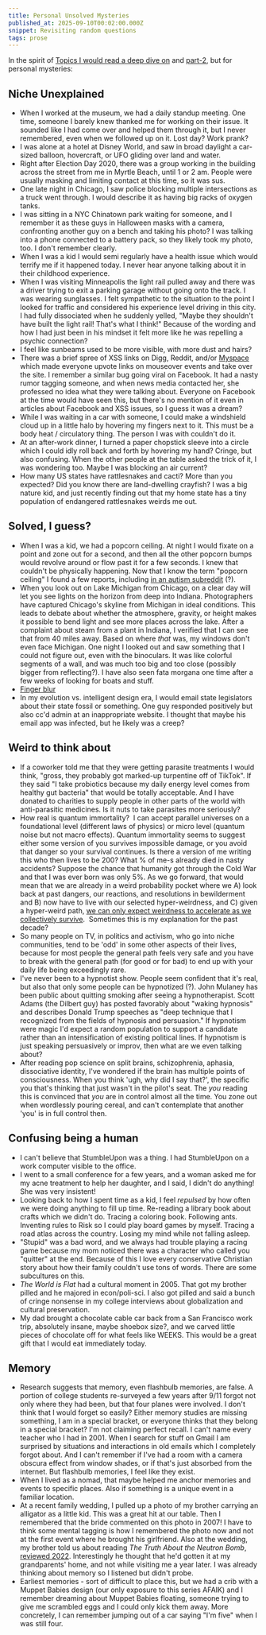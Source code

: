 ```yaml
---
title: Personal Unsolved Mysteries
published_at: 2025-09-10T00:02:00.000Z
snippet: Revisiting random questions
tags: prose
---
```


In the spirit of [Topics I would read a deep dive on](/deep-dives) and [part-2](/deep-dives-2), but for personal mysteries:

## Niche Unexplained

- When I worked at the museum, we had a daily standup meeting. One time, someone I barely knew thanked me for working on their issue. It sounded like I had come over and helped them through it, but I never remembered, even when we followed up on it. Lost day? Work prank?
- I was alone at a hotel at Disney World, and saw in broad daylight a car-sized balloon, hovercraft, or UFO gliding over land and water.
- Right after Election Day 2020, there was a group working in the building across the street from me in Myrtle Beach, until 1 or 2 am. People were usually masking and limiting contact at this time, so it was sus.
- One late night in Chicago, I saw police blocking multiple intersections as a truck went through. I would describe it as having big racks of oxygen tanks.
- I was sitting in a NYC Chinatown park waiting for someone, and I remember it as these guys in Halloween masks with a camera, confronting another guy on a bench and taking his photo? I was talking into a phone connected to a battery pack, so they likely took my photo, too. I don't remember clearly.
- When I was a kid I would semi regularly have a health issue which would terrify me if it happened today. I never hear anyone talking about it in their childhood experience.
- When I was visiting Minneapolis the light rail pulled away and there was a driver trying to exit a parking garage without going onto the track. I was wearing sunglasses. I felt sympathetic to the situation to the point I looked for traffic and considered his experience level driving in this city. I had fully dissociated when he suddenly yelled, "Maybe they shouldn't have built the light rail! That's what I think!" Because of the wording and how I had just been in his mindset it felt more like he was repelling a psychic connection?
- I feel like sunbeams used to be more visible, with more dust and hairs?
- There was a brief spree of XSS links on Digg, Reddit, and/or [Myspace](https://en.wikipedia.org/wiki/Samy_\(computer_worm\)) which made everyone upvote links on mouseover events and take over the site.
I remember a similar bug going viral on Facebook. It had a nasty rumor tagging someone, and when news media contacted her, she professed no idea what they were talking about. Everyone on Facebook at the time would have seen this, but there's no mention of it even in articles about Facebook and XSS issues, so I guess it was a dream?
- While I was waiting in a car with someone, I could make a windshield cloud up in a little halo by hovering my fingers next to it. This must be a body heat / circulatory thing. The person I was with couldn't do it.
- At an after-work dinner, I turned a paper chopstick sleeve into a circle which I could idly roll back and forth by hovering my hand? Cringe, but also confusing. When the other people at the table asked the trick of it, I was wondering too. Maybe I was blocking an air current?
- How many US states have rattlesnakes and cacti? More than you expected? Did you know there are land-dwelling crayfish? I was a big nature kid, and just recently finding out that my home state has a tiny population of endangered rattlesnakes weirds me out.

## Solved, I guess?

- When I was a kid, we had a popcorn ceiling. At night I would fixate on a point and zone out for a second, and then all the other popcorn bumps would revolve around or flow past it for a few seconds. I knew that couldn't be physically happening. Now that I know the term "popcorn ceiling" I found a few reports, including [in an autism subreddit](https://www.reddit.com/r/autism/comments/p3ukdf/why_do_i_see_moving_shapes_on_the_ceiling/) (?).
- When you look out on Lake Michigan from Chicago, on a clear day will let you see lights on the horizon from deep into Indiana. Photographers have captured Chicago's skyline from Michigan in ideal conditions. This leads to debate about whether the atmosphere, gravity, or height makes it possible to bend light and see more places across the lake.
After a complaint about steam from a plant in Indiana, I verified that I can see that from 40 miles away. Based on where *that* was, my windows don't even face Michigan.
One night I looked out and saw something that I could not figure out, even with the binoculars. It was like colorful segments of a wall, and was much too big and too close (possibly bigger from reflecting?).
I have also seen fata morgana one time after a few weeks of looking for boats and stuff.
- [Finger blur](https://physics.stackexchange.com/questions/111006/how-does-light-bend-around-my-finger-tip)
- In my evolution vs. intelligent design era, I would email state legislators about their state fossil or something. One guy responded positively but also cc'd admin at an inappropriate website. I thought that maybe his email app was infected, but he likely was a creep?

## Weird to think about

- If a coworker told me that they were getting parasite treatments I would think, "gross, they probably got marked-up turpentine off of TikTok". If they said "I take probiotics because my daily energy level comes from healthy gut bacteria" that would be totally acceptable. And I have donated to charities to supply people in other parts of the world with anti-parasitic medicines. Is it nuts to take parasites more seriously?
- How real is quantum immortality?  I can accept parallel universes on a foundational level (different laws of physics) or micro level (quantum noise but not macro effects). Quantum immortality seems to suggest either some version of you survives impossible damage, or you avoid that danger so your survival continues. Is there a version of me writing this who then lives to be 200? What % of me-s already died in nasty accidents? Suppose the chance that humanity got through the Cold War and that I was ever born was only 5%. As we go forward, that would mean that we are already in a weird probability pocket where we A) look back at past dangers, our reactions, and resolutions in bewilderment and B) now have to live with our selected hyper-weirdness, and C) given a hyper-weird path, [we can only expect weirdness to accelerate as we collectively survive](https://www.smbc-comics.com/index.php?id=3994). 
Sometimes this is my explanation for the past decade?
- So many people on TV, in politics and activism, who go into niche communities, tend to be 'odd' in some other aspects of their lives, because for most people the general path feels very safe and you have to break with the general path (for good or for bad) to end up with your daily life being exceedingly rare.
- I've never been to a hypnotist show. People seem confident that it's real, but also that only some people can be hypnotized (?). John Mulaney has been public about quitting smoking after seeing a hypnotherapist. Scott Adams (the Dilbert guy) has posted favorably about "waking hypnosis" and describes Donald Trump speeches as "deep technique that I recognized from the fields of hypnosis and persuasion." If hypnotism were magic I'd expect a random population to support a candidate rather than an intensification of existing political lines. If hypnotism is just speaking persuasively or improv, then what are we even talking about?
- After reading pop science on split brains, schizophrenia, aphasia, dissociative identity, I've wondered if the brain has multiple points of consciousness. When you think 'ugh, why did I say that?', the specific you that's thinking that just wasn't in the pilot's seat. The *you* reading this is convinced that *you* are in control almost all the time. You zone out when wordlessly pouring cereal, and can't contemplate that another 'you' is in full control then.

## Confusing being a human

- I can't believe that StumbleUpon was a thing. I had StumbleUpon on a work computer visible to the office.
- I went to a small conference for a few years, and a woman asked me for my acne treatment to help her daughter, and I said, I didn't do anything! She was very insistent!
- Looking back to how I spent time as a kid, I feel *repulsed* by how often we were doing anything to fill up time. Re-reading a library book about crafts which we didn't do. Tracing a coloring book. Following ants. Inventing rules to Risk so I could play board games by myself. Tracing a road atlas across the country. Losing my mind while not falling asleep.
- "Stupid" was a bad word, and we always had trouble playing a racing game because my mom noticed there was a character who called you "quitter" at the end. Because of this I love every conservative Christian story about how their family couldn't use tons of words. There are some subcultures on this.
- *The World is Flat* had a cultural moment in 2005. That got my brother pilled and he majored in econ/poli-sci. I also got pilled and said a bunch of cringe nonsense in my college interviews about globalization and cultural preservation.
- My dad brought a chocolate cable car back from a San Francisco work trip, absolutely insane, maybe shoebox size?, and we carved little pieces of chocolate off for what feels like WEEKS. This would be a great gift that I would eat immediately today.

## Memory

- Research suggests that memory, even flashbulb memories, are false. A portion of college students re-surveyed a few years after 9/11 forgot not only where they had been, but that four planes were involved. I don't think that I would forget so easily? Either memory studies are missing something, I am in a special bracket, or everyone thinks that they belong in a special bracket? I'm not claiming perfect recall. I can't name every teacher who I had in 2001. When I search for stuff on Gmail I am surprised by situations and interactions in old emails which I completely forgot about. And I can't remember if I've had a room with a camera obscura effect from window shades, or if that's just absorbed from the internet. But flashbulb memories, I feel like they exist.
- When I lived as a nomad, that maybe helped me anchor memories and events to specific places. Also if something is a unique event in a familiar location.
- At a recent family wedding, I pulled up a photo of my brother carrying an alligator as a little kid. This was a great hit at our table. Then I remembered that the bride commented on this photo in 2007! I have to think some mental tagging is how I remembered the photo now and not at the first event where he brought his girlfriend. Also at the wedding, my brother told us about reading *The Truth About the Neutron Bomb*, [reviewed 2022](https://mapmeld.medium.com/reading-blog-august-2022-77728d056b00). Interestingly he thought that he'd gotten it at my grandparents' home, and not while visiting me a year later. I was already thinking about memory so I listened but didn't probe.
- Earliest memories - sort of difficult to place this, but we had a crib with a Muppet Babies design (our only exposure to this series AFAIK) and I remember dreaming about Muppet Babies floating, someone trying to give me scrambled eggs and I could only kick them away. More concretely, I can remember jumping out of a car saying "I'm five" when I was still four.


<br/>
<br/>
<br/>
